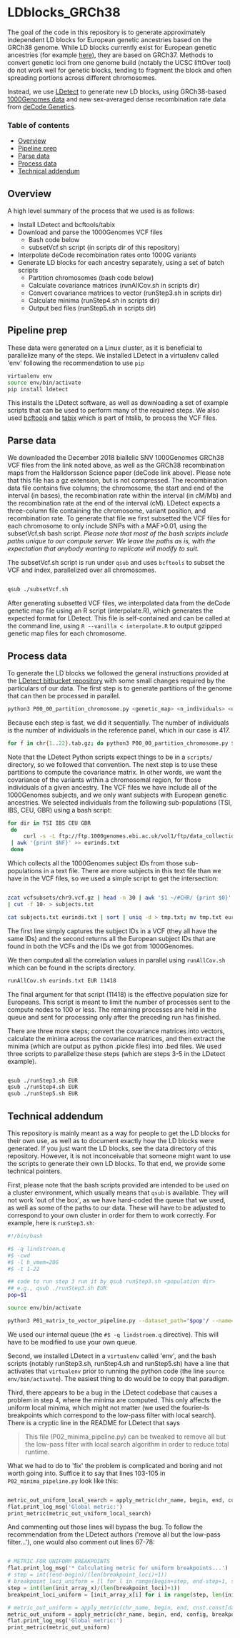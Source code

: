 # LDblocks_GRCh38 <a name="top"/>

The goal of the code in this repository is to generate approximately
independent LD blocks for European genetic ancestries based on the
GRCh38 genome. While LD blocks currently exist for European genetic
ancestries (for example [here](https://github.com/bogdanlab/RHOGE)),
they are based on GRCh37. Methods to convert genetic loci from one
genome build (notably the UCSC liftOver tool) do not work well for
genetic blocks, tending to fragment the block and often spreading
portions across different chromosomes.

Instead, we use
[LDetect](https://bitbucket.org/nygcresearch/ldetect/src/master/) to
generate new LD blocks, using GRCh38-based [1000Genomes
data](http://ftp.1000genomes.ebi.ac.uk/vol1/ftp/data_collections/1000_genomes_project/release/20181203_biallelic_SNV/)
and new sex-averaged dense recombination rate data from [deCode
Genetics](https://www.science.org/doi/suppl/10.1126/science.aau1043/suppl_file/aau1043_datas3.gz).


### Table of contents
+ [Overview](#justreaditdude)
+ [Pipeline prep](#pipelineprep)
+ [Parse data](#parseit)
+ [Process data](#processit)
+ [Technical addendum](#ughbro)

## Overview <a name=justreaditdude/>

A high level summary of the process that we used is as follows:

+ Install LDetect and bcftools/tabix
+ Download and parse the 1000Genomes VCF files
  + Bash code below
  + subsetVcf.sh script (in scripts dir of this repository)
+ Interpolate deCode recombination rates onto 1000G variants
+ Generate LD blocks for each ancestry separately, using a set of batch
  scripts
  + Partition chromosomes (bash code below)
  + Calculate covariance matrices (runAllCov.sh in scripts dir)
  + Convert covariance matrices to vector (runStep3.sh in scripts dir)
  + Calculate minima (runStep4.sh in scripts dir)
  + Output bed files (runStep5.sh in scripts dir)
  

## Pipeline prep <a name="pipelineprep"/>

These data were generated on a Linux cluster, as it is beneficial to
parallelize many of the steps. We installed LDetect in a virtualenv
called 'env' following the recommendation to use `pip`

```sh
virtualenv env
source env/bin/activate
pip install ldetect
```

This installs the LDetect software, as well as downloading a set of
example scripts that can be used to perform many of the required
steps. We also used [bcftools](http://www.htslib.org/download/) and
[tabix](http://www.htslib.org/download/) which is part of htslib, to
process the VCF files.


## Parse data <a name="parseit"/>

We downloaded the December 2018 biallelic SNV 1000Genomes GRCh38 VCF
files from the link noted above, as well as the GRCh38 recombination
maps from the Halldorsson Science paper (deCode link above). Please
note that this file has a gz extension, but is not compressed. The
recombination data file contains five columns; the chromosome, the
start and end of the interval (in bases), the recombination rate
within the interval (in cM/Mb) and the recombination rate at the end
of the interval (cM). LDetect expects a three-column file containing
the chromosome, variant position, and recombination rate. To generate
that file we first subsetted the VCF files for each chromosome to only
include SNPs with a MAF>0.01, using the subsetVcf.sh bash
script. *Please note that most of the bash scripts include paths
unique to our compute server. We leave the paths as is, with the
expectation that anybody wanting to replicate will modify to suit.*

The subsetVcf.sh script is run under `qsub` and uses `bcftools` to
subset the VCF and index, parallelized over all chromosomes. 

```sh

qsub ./subsetVcf.sh


```


After generating subsetted VCF files, we interpolated data from the
deCode genetic map file using an R script (interpolate.R), which
generates the expected format for LDetect. This file is self-contained
and can be called at the command line, using `R --vanilla <
interpolate.R` to output gzipped genetic map files for each
chromosome.



## Process data <a name="processit"/>

To generate the LD blocks we followed the general instructions
provided at the [LDetect bitbucket
repository](https://bitbucket.org/nygcresearch/ldetect/src/master/)
with some small changes required by the particulars of our data. The
first step is to generate partitions of the genome that can then be
processed in parallel.

```sh
python3 P00_00_partition_chromosome.py <genetic_map> <n_individuals> <output_file>
```

Because each step is fast, we did it sequentially. The number of
individuals is the number of individuals in the reference panel, which
in our case is 417.

```sh
for f in chr{1..22}.tab.gz; do python3 P00_00_partition_chromosome.py $f 417 scripts/${f/.tab.gz/}_partitions; done
```

Note that the LDetect Python scripts expect things to be in a `scripts/`
directory, so we followed that convention. The next step is to use
these partitions to compute the covariance matrix. In other words, we
want the covariance of the variants within a chromosomal region, for
those individuals of a given ancestry. The VCF files we have include
all of the 1000Genomes subjects, and we only want subjects with
European genetic ancestries. We selected individuals from the
following sub-populations (TSI, IBS, CEU, GBR) using a bash script:

```sh
for dir in TSI IBS CEU GBR 
 do
     curl -s -L ftp://ftp.1000genomes.ebi.ac.uk/vol1/ftp/data_collections/1000_genomes_project/data/"$dir"/ \
 | awk '{print $NF}' >> eurinds.txt
 done
```
Which collects all the 1000Genomes subject IDs from those
sub-populations in a text file. There are more subjects in
this text file than we have in the VCF files, so we used a simple
script to get the intersection:

```sh

zcat vcfsubsets/chr9.vcf.gz | head -n 30 | awk '$1 ~/#CHR/ {print $0}' \
| cut -f 10- > subjects.txt

cat subjects.txt eurinds.txt | sort | uniq -d > tmp.txt; mv tmp.txt eurinds.txt

```

The first line simply captures the subject IDs in a VCF (they all have
the same IDs) and the second returns all the European subject IDs that
are found in both the VCFs and the IDs we got from 1000Genomes.

We then computed all the correlation values in parallel using
`runAllCov.sh` which can be found in the scripts directory.

```sh
runAllCov.sh eurinds.txt EUR 11418
```

The final argument for that script (11418) is the effective population
size for Europeans. This script is meant to limit the number of
processes sent to the compute nodes to 100 or less. The remaining
processes are held in the queue and sent for processing only after the
preceding run has finished. 

There are three more steps; convert the covariance matrices into
vectors, calculate the minima across the covariance matrices, and then
extract the minima (which are output as python .pickle files) into .bed
files. We used three scripts to parallelize these steps (which are
steps 3-5 in the LDetect example).

```sh

qsub ./runStep3.sh EUR
qsub ./runStep4.sh EUR
qsub ./runStep5.sh EUR

``` 


## Technical addendum <a name=ughbro/>

This repository is mainly meant as a way for people to get the LD
blocks for their own use, as well as to document exactly how the LD
blocks were generated. If you just want the LD blocks, see the data
directory of this repository. However, it is not inconceivable that
someone might want to use the scripts to generate their own LD
blocks. To that end, we provide some technical pointers.

First, please note that the bash scripts provided are intended to be
used on a cluster environment, which usually means that `qsub` is
available. They will not work 'out of the box', as we have hard-coded
the queue that we used, as well as some of the paths to our
data. These will have to be adjusted to correspond to your own cluster
in order for them to work correctly. For example, here is
`runStep3.sh`:

```sh
#!/bin/bash

#$ -q lindstroem.q
#$ -cwd
#$ -l h_vmem=20G
#$ -t 1-22

## code to run step 3 run it by qsub runStep3.sh <population dir>
## e.g., qsub ./runStep3.sh EUR
pop=$1

source env/bin/activate

python3 P01_matrix_to_vector_pipeline.py --dataset_path="$pop"/ --name=chr"$SGE_TASK_ID" --out_fname="$pop"/chr"$SGE_TASK_ID".vector.txt.gz

```
We used our internal queue (the `#$ -q lindstroem.q` directive). This
will have to be modified to use your own queue.

Second, we installed LDetect in a `virtualenv` called 'env', and the
bash scripts (notably runStep3.sh, runStep4.sh and runStep5.sh) have a
line that activates that `virtualenv` prior to running the python code
(the line `source env/bin/activate`). The easiest thing to do would be
to copy that paradigm.

Third, there appears to be a bug in the LDetect codebase that causes
a problem in step 4, where the minima are computed. This only affects
the uniform local minima, which might not matter (we used the
fourier-ls breakpoints which correspond to the low-pass filter with
local search). There is a cryptic line in the README for LDetect that
says

> This file (P02_minima_pipeline.py) can be tweaked to remove all but
> the low-pass filter with local search algorithm in order to reduce
> total runtime.

What we had to do to 'fix' the problem is complicated and boring and
not worth going into. Suffice it to say that lines 103-105 in
`P02_minima_pipeline.py` look like this:

```python

metric_out_uniform_local_search = apply_metric(chr_name, begin, end, config, breakpoint_loci_uniform_local_search['loci'])
flat.print_log_msg('Global metric:')
print_metric(metric_out_uniform_local_search)

```
And commenting out those lines will bypass the bug. To follow the
recommendation from the LDetect authors ('remove all but the low-pass
filter...'), one would also comment out lines 67-78:

```python

# METRIC FOR UNIFORM BREAKPOINTS
flat.print_log_msg('* Calculating metric for uniform breakpoints...')
# step = int((end-begin)/(len(breakpoint_loci)+1))
# breakpoint_loci_uniform = [l for l in range(begin+step, end-step+1, step)] 
step = int(len(init_array_x)/(len(breakpoint_loci)+1))
breakpoint_loci_uniform = [init_array_x[i] for i in range(step, len(init_array_x)-step+1, step)]

# metric_out_uniform = apply_metric(chr_name, begin, end, cnst.const[dataset], breakpoint_loci_uniform)
metric_out_uniform = apply_metric(chr_name, begin, end, config, breakpoint_loci_uniform)
flat.print_log_msg('Global metric:')
print_metric(metric_out_uniform)

```


